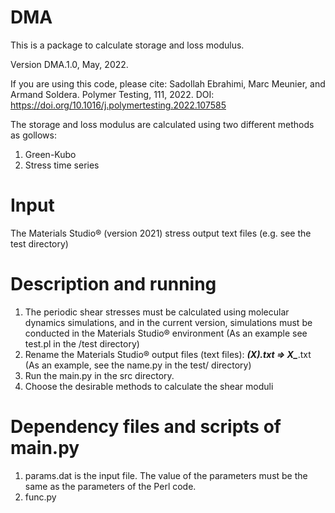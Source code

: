# DMA
This is a package to calculate storage and loss modulus. 

Version DMA.1.0, May, 2022.


If you are using this code, please cite:
Sadollah Ebrahimi, Marc Meunier, and Armand Soldera. Polymer Testing, 111, 2022. 
DOI: https://doi.org/10.1016/j.polymertesting.2022.107585


The storage and loss modulus are calculated using two different methods as gollows:
1. Green-Kubo
2. Stress time series

# Input
The Materials Studio® (version 2021) stress output text files (e.g. see the test directory)  

# Description and running
1. The periodic shear stresses must be calculated using molecular dynamics simulations, and in the current version, simulations must be conducted in the Materials Studio® environment (As an example see test.pl in the /test directory)
2. Rename the Materials Studio® output files (text files): ***(X).txt => X_***.txt (As an example, see the name.py in the test/ directory)
3. Run the main.py in the src directory.
4. Choose the desirable methods to calculate the shear moduli  

# Dependency files and scripts of main.py
1. params.dat is the input file. The value of the parameters must be the same as the parameters of the Perl code.
2. func.py
